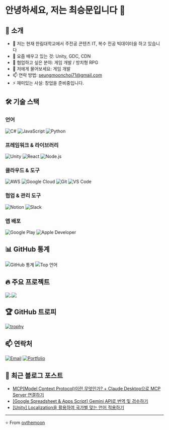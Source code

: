 # 안녕하세요, 저는 최승문입니다 👋

## 🚀 소개
- 🔭 저는 현재 한림대학교에서 주전공 콘텐츠 IT, 복수 전공 빅데이터을 하고 있습니다
- 🌱 요즘 배우고 있는 것: Unity, GDC, CDN
- 👯 협업하고 싶은 분야: 게임 개발 / 방치형 RPG
- 💬 저에게 물어보세요: 게임 개발
- 📫 연락 방법: seungmoonchoi71@gmail.com
- ⚡ 재미있는 사실: 창업을 준비중입니다.

## 🛠 기술 스택
### 언어
![C#](https://img.shields.io/badge/-C%23-239120?style=flat-square&logo=c-sharp&logoColor=white)
![JavaScript](https://img.shields.io/badge/-JavaScript-F7DF1E?style=flat-square&logo=javascript&logoColor=black)
![Python](https://img.shields.io/badge/-Python-3776AB?style=flat-square&logo=python&logoColor=white)

### 프레임워크 & 라이브러리
![Unity](https://img.shields.io/badge/-Unity-000000?style=flat-square&logo=unity&logoColor=white)
![React](https://img.shields.io/badge/-React-61DAFB?style=flat-square&logo=react&logoColor=black)
![Node.js](https://img.shields.io/badge/-Node.js-339933?style=flat-square&logo=node.js&logoColor=white)

### 클라우드 & 도구
![AWS](https://img.shields.io/badge/-AWS-232F3E?style=flat-square&logo=amazon-aws&logoColor=white)
![Google Cloud](https://img.shields.io/badge/-Google%20Cloud-4285F4?style=flat-square&logo=google-cloud&logoColor=white)
![Git](https://img.shields.io/badge/-Git-F05032?style=flat-square&logo=git&logoColor=white)
![VS Code](https://img.shields.io/badge/-VS%20Code-007ACC?style=flat-square&logo=visual-studio-code&logoColor=white)

### 협업 & 관리 도구
![Notion](https://img.shields.io/badge/-Notion-000000?style=flat-square&logo=notion&logoColor=white)
![Slack](https://img.shields.io/badge/-Slack-4A154B?style=flat-square&logo=slack&logoColor=white)

### 앱 배포
![Google Play](https://img.shields.io/badge/-Google%20Play%20Console-414141?style=flat-square&logo=google-play&logoColor=white)
![Apple Developer](https://img.shields.io/badge/-Apple%20Developer-000000?style=flat-square&logo=apple&logoColor=white)

## 📊 GitHub 통계
![GitHub 통계](https://github-readme-stats.vercel.app/api?username=ovthemoon&show_icons=true&theme=radical)
![Top 언어](https://github-readme-stats.vercel.app/api/top-langs/?username=ovthemoon&layout=compact&theme=radical)

## 🔥 주요 프로젝트
<a href="https://github.com/ovthemoon/MirrorDimension">
  <img align="center" src="https://github-readme-stats.vercel.app/api/pin/?username=ovthemoon&repo=MirrorDimension&theme=radical" />
</a>
<a href="https://github.com/CozyGameStudio/GametoneProject">
  <img align="center" src="https://github-readme-stats.vercel.app/api/pin/?username=CozyGameStudio&repo=GametoneProject&theme=radical" />
</a>

## 🏆 GitHub 트로피
[![trophy](https://github-profile-trophy.vercel.app/?username=ovthemoon&theme=onedark)](https://github.com/ryo-ma/github-profile-trophy)

## 📫 연락처
[![Email](https://img.shields.io/badge/-Email-D14836?style=flat-square&logo=gmail&logoColor=white)](mailto:seungmoonchoi71@gmail.com)
[![Portfolio](https://img.shields.io/badge/-Portfolio-000000?style=flat-square&logo=notion&logoColor=white)](https://yourportfolio.com)

## 📝 최근 블로그 포스트
<!-- BLOG-POST-LIST:START -->
- [MCP(Model Context Protocol)이란 무엇인가? + Claude Desktop으로 MCP Server 연결하기](https://cgmoon.tistory.com/19)
- [[Google Spreadsheet & Apps Script] Gemini API로 번역 및 검수하기](https://cgmoon.tistory.com/13)
- [[Unity] Localization을 활용하여 국가별 맞는 언어 적용하기](https://cgmoon.tistory.com/10)
<!-- BLOG-POST-LIST:END -->

---
⭐️ From [ovthemoon](https://github.com/ovthemoon)
